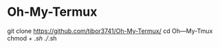 # Oh-My-Termux
git clone https://github.com/tibor3741/Oh-My-Termux/
cd Oh—My-Tmux
chmod + *.sh
./*.sh
